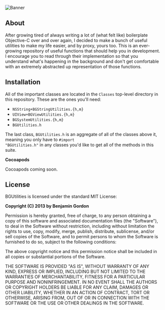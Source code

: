 ![Banner](https://raw.github.com/bennyguitar/BGUtilities/master/Images/banner.png)

## About

After growing tired of always writing a lot of (what felt like) boilerplate Objective-C over and over again, I decided to make a bunch of useful utilities to make my life easier, and by proxy, yours too. This is an ever-growing repository of useful functions that should help you in development. I encourage you to read through their implementation so that you understand what's happening in the background and don't get comfortable with an extremely abstracted up representation of those functions.

## Installation

All of the important classes are located in the <code>Classes</code> top-level directory in this repository. These are the ones you'll need:

* <code>NSString+BGStringUtilities.{h,m}</code>
* <code>UIView+BGViewUtilities.{h,m}</code>
* <code>BGSystemUtilities.{h,m}</code>
* <code>BGUtilities.h</code>

The last class, <code>BGUtilities.h</code> is an aggregate of all of the classes above it, meaning you only have to <code>#import "BGUtilities.h"</code> in any classes you'd like to get all of the methods in this suite.

**Cocoapods**

Cocoapods coming soon.

## License

BGUtilities is licensed under the standard MIT License:

**Copyright (C) 2013 by Benjamin Gordon**

Permission is hereby granted, free of charge, to any person obtaining a copy of this software and associated documentation files (the "Software"), to deal in the Software without restriction, including without limitation the rights to use, copy, modify, merge, publish, distribute, sublicense, and/or sell copies of the Software, and to permit persons to whom the Software is furnished to do so, subject to the following conditions:

The above copyright notice and this permission notice shall be included in all copies or substantial portions of the Software.

THE SOFTWARE IS PROVIDED "AS IS", WITHOUT WARRANTY OF ANY KIND, EXPRESS OR IMPLIED, INCLUDING BUT NOT LIMITED TO THE WARRANTIES OF MERCHANTABILITY, FITNESS FOR A PARTICULAR PURPOSE AND NONINFRINGEMENT. IN NO EVENT SHALL THE AUTHORS OR COPYRIGHT HOLDERS BE LIABLE FOR ANY CLAIM, DAMAGES OR OTHER LIABILITY, WHETHER IN AN ACTION OF CONTRACT, TORT OR OTHERWISE, ARISING FROM, OUT OF OR IN CONNECTION WITH THE SOFTWARE OR THE USE OR OTHER DEALINGS IN THE SOFTWARE.
